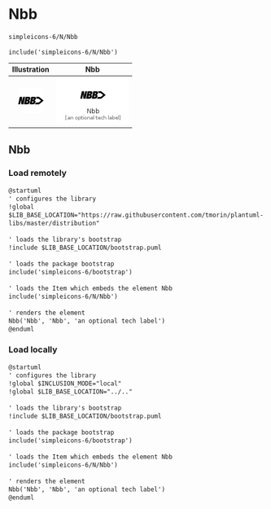 # Nbb


```text
simpleicons-6/N/Nbb
```

```text
include('simpleicons-6/N/Nbb')
```



| Illustration | Nbb |
| :---: | :---: |
| ![illustration for Illustration](../../simpleicons-6/N/Nbb.png) | ![illustration for Nbb](../../simpleicons-6/N/Nbb.Local.png) |




## Nbb

### Load remotely
```plantuml
@startuml
' configures the library
!global $LIB_BASE_LOCATION="https://raw.githubusercontent.com/tmorin/plantuml-libs/master/distribution"

' loads the library's bootstrap
!include $LIB_BASE_LOCATION/bootstrap.puml

' loads the package bootstrap
include('simpleicons-6/bootstrap')

' loads the Item which embeds the element Nbb
include('simpleicons-6/N/Nbb')

' renders the element
Nbb('Nbb', 'Nbb', 'an optional tech label')
@enduml
```

### Load locally
```plantuml
@startuml
' configures the library
!global $INCLUSION_MODE="local"
!global $LIB_BASE_LOCATION="../.."

' loads the library's bootstrap
!include $LIB_BASE_LOCATION/bootstrap.puml

' loads the package bootstrap
include('simpleicons-6/bootstrap')

' loads the Item which embeds the element Nbb
include('simpleicons-6/N/Nbb')

' renders the element
Nbb('Nbb', 'Nbb', 'an optional tech label')
@enduml
```

